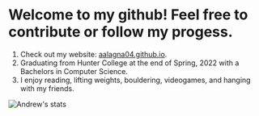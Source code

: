 # Welcome to my github! Feel free to contribute or follow my progess.


1. Check out my website: [aalagna04.github.io](https://aalagna04.github.io/).
2. Graduating from Hunter College at the end of Spring, 2022 with a Bachelors in Computer Science.
3. I enjoy reading, lifting weights, bouldering, videogames, and hanging with my friends.

![Andrew's stats](https://github-readme-stats.vercel.app/api?username=aalagna04&show_icons=true&theme=algolia)

